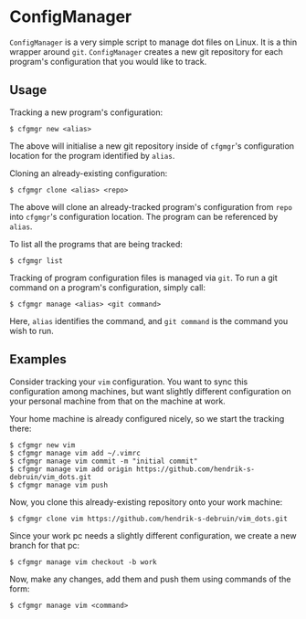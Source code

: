 ConfigManager
================================================================================

`ConfigManager` is a very simple script to manage dot files on Linux. It is a
thin wrapper around `git`. `ConfigManager` creates a new git repository for each
program's configuration that you would like to track.


Usage
--------------------------------------------------------------------------------

Tracking a new program's configuration:

	$ cfgmgr new <alias>

The above will initialise a new git repository inside of `cfgmgr`'s
configuration location for the program identified by `alias`.

Cloning an already-existing configuration:

	$ cfgmgr clone <alias> <repo>

The above will clone an already-tracked program's configuration from `repo` into
`cfgmgr`'s configuration location. The program can be referenced by `alias`.

To list all the programs that are being tracked:

	$ cfgmgr list

Tracking of program configuration files is managed via `git`. To run a git
command on a program's configuration, simply call:

	$ cfgmgr manage <alias> <git command>

Here, `alias` identifies the command, and `git command` is the command you wish
to run.

Examples
--------------------------------------------------------------------------------

Consider tracking your `vim` configuration. You want to sync this configuration
among machines, but want slightly different configuration on your personal
machine from that on the machine at work.

Your home machine is already configured nicely, so we start the tracking there:

	$ cfgmgr new vim
	$ cfgmgr manage vim add ~/.vimrc
	$ cfgmgr manage vim commit -m "initial commit"
	$ cfgmgr manage vim add origin https://github.com/hendrik-s-debruin/vim_dots.git
	$ cfgmgr manage vim push

Now, you clone this already-existing repository onto your work machine:

	$ cfgmgr clone vim https://github.com/hendrik-s-debruin/vim_dots.git

Since your work pc needs a slightly different configuration, we create a new
branch for that pc:

	$ cfgmgr manage vim checkout -b work

Now, make any changes, add them and push them using commands of the form:

	$ cfgmgr manage vim <command>
